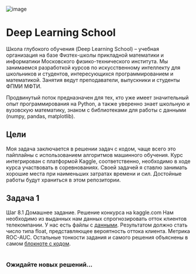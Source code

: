 ![image](https://user-images.githubusercontent.com/123948477/222953192-09021cd3-cf5d-4a6c-8cdf-6f49d5624384.png)


# Deep Learning School 
Школа глубокого обучения (Deep Learning School) – учебная организация на базе Физтех-школы прикладной математики и информатики Московского физико-технического института. Мы занимаемся разработкой курсов по искусственному интеллекту для школьников и студентов, интересующихся программированием и математикой. Занятия ведут преподаватели, выпускники и студенты ФПМИ МФТИ.

Продвинутый поток предназначен для тех, кто уже имеет значительный опыт программирования на Python, а также уверенно знает школьную и вузовскую математику, знаком с библиотеками для работы с данными (numpy, pandas, matplotlib). 

## Цели
Моя задача заключается в решении задач с кодом, чаще всего это пайплайны с использованием алгоритмов машинного обучения. Курс интегрирован с платформой Kaggle, соответственно, необходимо в ходе курса участвовать в соревнованиях. Своей задачей я ставлю занимать хорошие места при наименьших затратах времени и сил. Достойные работы будут храниться в этом репозитории.

## Задача 1
Шаг 8.1 Домашнее задание. Решение конкурса на kaggle.com
Нам необходимо из выданных нам данных спрогнозировать отток клиентов телекомпании. У нас есть файлы с [данными](https://github.com/bezzonov/dls/tree/main/dls1_data). Результатом должно стать число типа float, представляющее вероятность оттока клиента. Метрика ROC-AUC. Остальные тонкости задания и самого решения объяснены в самом [блокноте с кодом](https://github.com/bezzonov/dls/tree/main/dls1_notebook).
#
### Ожидайте новых решений...
